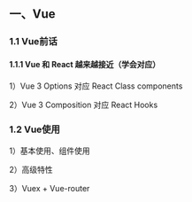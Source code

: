 ## 一、Vue

### 1.1 Vue前话

#### 1.1.1 Vue 和 React 越来越接近（学会对应）

1）Vue 3 Options 对应 React Class components

2）Vue 3 Composition 对应 React Hooks

### 1.2 Vue使用

1）基本使用、组件使用



2）高级特性

3）Vuex + Vue-router
